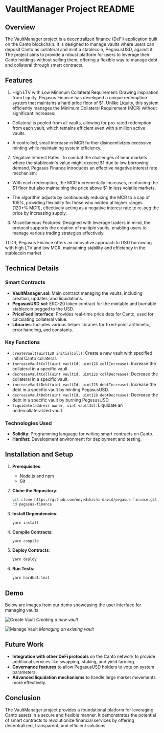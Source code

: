 
# VaultManager Project README

## Overview

The VaultManager project is a decentralized finance (DeFi) application built on the Canto blockchain. It is designed to manage vaults where users can deposit Canto as collateral and mint a stablecoin, PegasusUSD, against it. The project aims to provide a robust platform for users to leverage their Canto holdings without selling them, offering a flexible way to manage debt and collateral through smart contracts.

## Features

1. High LTV with Low Minimum Collateral Requirement: Drawing inspiration from Liquity, Pegasus Finance has developed a unique redemption system that maintains a hard price floor of  $1. Unlike Liquity, this system efficiently manages the Minimum Collateral Requirement  (MCR) without significant increases:

 - Collateral is pooled from all vaults, allowing for pro-rated redemption from each vault, which remains efficient even with a million active vaults.

 - A controlled, small increase in MCR further disincentivizes excessive minting while maintaining system efficiency.

2. Negative Interest Rates: To combat the challenges of bear markets where the stablecoin's value might exceed  $1 due to low borrowing demand, Pegasus Finance introduces an effective negative interest rate mechanism:

 - With each redemption, the MCR incrementally increases, reinforcing the  $1 floor but also maintaining the price above  $1 in less volatile markets.

 - The algorithm adjusts by continuously reducing the MCR to a cap of  105%, providing flexibility for those who minted at higher ranges  (120+% MCR), effectively acting as a negative interest rate to re-peg the price by increasing supply.

3. Miscellaneous Features: Designed with leverage traders in mind, the protocol supports the creation of multiple vaults, enabling users to manage various trading strategies effectively.

TLDR; Pegasus Finance offers an innovative approach to USD borrowing with high LTV and low MCR, maintaining stability and efficiency in the stablecoin market.

## Technical Details

### Smart Contracts

- **VaultManager.sol**: Main contract managing the vaults, including creation, updates, and liquidations.
- **PegasusUSD.sol**: ERC-20 token contract for the mintable and burnable stablecoin pegged to the USD.
- **PriceFeed Interface**: Provides real-time price data for Canto, used for calculating collateral value.
- **Libraries**: Includes various helper libraries for fixed-point arithmetic, error handling, and constants.

### Key Functions

- `createVault(uint128 initialColl)`: Create a new vault with specified initial Canto collateral.
- `increaseVaultColl(uint vaultId, uint128 collIncrease)`: Increase the collateral in a specific vault.
- `decreaseVaultColl(uint vaultId, uint128 collDecrease)`: Decrease the collateral in a specific vault.
- `increaseVaultDebt(uint vaultId, uint128 debtIncrease)`: Increase the debt in a specific vault by minting PegasusUSD.
- `decreaseVaultDebt(uint vaultId, uint128 debtDecrease)`: Decrease the debt in a specific vault by burning PegasusUSD.
- `liquidate(address owner, uint vaultId)`: Liquidate an undercollateralized vault.

### Technologies Used

- **Solidity**: Programming language for writing smart contracts on Canto.
- **Hardhat**: Development environment for deployment and testing.

## Installation and Setup

1. **Prerequisites**:
   - Node.js and npm
   - Git

2. **Clone the Repository**:

   ```bash
   git clone https://github.com/onyedikachi-david/pegasus-finance.git
   cd pegasus-finance
   ```

3. **Install Dependencies**:

   ```bash
   yarn install
   ```

4. **Compile Contracts**:

   ```bash
   yarn compile
   ```

5. **Deploy Contracts**:

   ```bash
   yarn deploy
   ```

6. **Run Tests**:

   ```bash
   yarn hardhat:test
   ```

## Demo

Below are images from our demo showcasing the user interface for managing vaults:

![Create Vault](./images/create_vault.png)
*Creating a new vault*

![Manage Vault](./images/manage_vault.png)
*Managing an existing vault*

## Future Work

- **Integration with other DeFi protocols** on the Canto network to provide additional services like swapping, staking, and yield farming.
- **Governance features** to allow PegasusUSD holders to vote on system parameters.
- **Advanced liquidation mechanisms** to handle large market movements more effectively.

## Conclusion

The VaultManager project provides a foundational platform for leveraging Canto assets in a secure and flexible manner. It demonstrates the potential of smart contracts to revolutionize financial services by offering decentralized, transparent, and efficient solutions.
